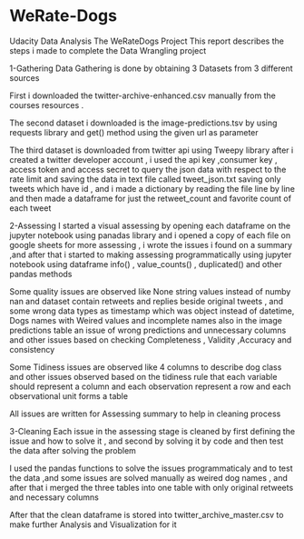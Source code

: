 # WeRate-Dogs
Udacity Data Analysis 
The WeRateDogs Project This report describes the steps i made to complete the Data Wrangling project

1-Gathering Data Gathering is done by obtaining 3 Datasets from 3 different sources

First i downloaded the twitter-archive-enhanced.csv manually from the courses resources .

The second dataset i downloaded is the image-predictions.tsv by using requests library and get() method using the given url as parameter

The third dataset is downloaded from twitter api using Tweepy library after i created a twitter developer account , i used the api key ,consumer key , access token and access secret to query the json data with respect to the rate limit and saving the data in text file called tweet_json.txt saving only tweets which have id , and i made a dictionary by reading the file line by line and then made a dataframe for just the retweet_count and favorite count of each tweet

2-Assessing I started a visual assessing by opening each dataframe on the jupyter notebook using panadas library and i opened a copy of each file on google sheets for more assessing , i wrote the issues i found on a summary ,and after that i started to making assessing programmatically using jupyter notebook using dataframe info() , value_counts() , duplicated() and other pandas methods

Some quality issues are observed like None string values instead of numby nan and dataset contain retweets and replies beside original tweets , and some wrong data types as timestamp which was object instead of datetime, Dogs names with Weired values and incomplete names also in the image predictions table an issue of wrong predictions and unnecessary columns and other issues based on checking Completeness , Validity ,Accuracy and consistency

Some Tidiness issues are observed like 4 columns to describe dog class and other issues observed based on the tidiness rule that each variable should represent a column and each observation represent a row and each observational unit forms a table

All issues are written for Assessing summary to help in cleaning process

3-Cleaning Each issue in the assessing stage is cleaned by first defining the issue and how to solve it , and second by solving it by code and then test the data after solving the problem

I used the pandas functions to solve the issues programmaticaly and to test the data ,and some issues are solved manually as weired dog names , and after that i merged the three tables into one table with only original retweets and necessary columns

After that the clean dataframe is stored into twitter_archive_master.csv to make further Analysis and Visualization for it

